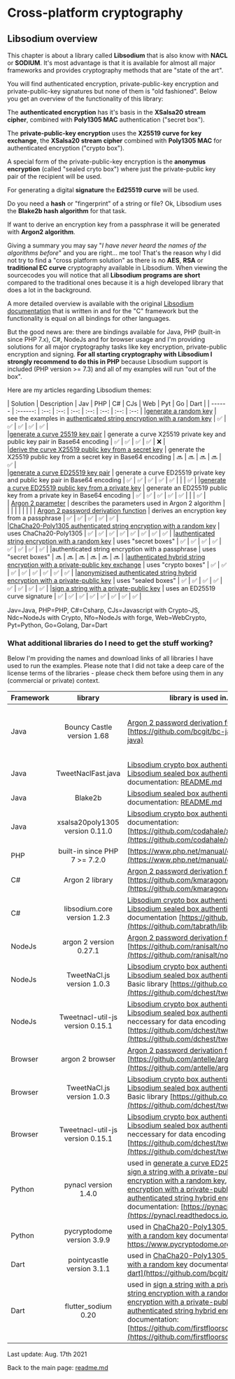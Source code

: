 # Cross-platform cryptography

## Libsodium overview

This chapter is about a library called **Libsodium** that is also know with **NACL** or **SODIUM**. It's most advantage is that it is available for almost all major frameworks and provides cryptography methods that are "state of the art".

You will find authenticated encryption, private-public-key encryption and private-public-key signatures but none of them is "old fashioned". Below you get an overview of the functionality of this library:

The **authenticated encryption** has it's basis in the **XSalsa20 stream cipher**, combined with **Poly1305 MAC** authentication ("secret box"). 

The **private-public-key encryption** uses the **X25519 curve for key exchange**, the **XSalsa20 stream cipher** combined with **Poly1305 MAC** for authenticated encryption ("crypto box").

A special form of the private-public-key encryption is the **anonymus encryption** (called "sealed cryto box") where just the private-public key pair of the recipient will be used.

For generating a digital **signature** the **Ed25519 curve** will be used.

Do you need a **hash** or "fingerprint" of a string or file? Ok, Libsodium uses the **Blake2b hash algorithm** for that task.

If want to derive an encryption key from a passphrase it will be generated with **Argon2 algorithm**.

Giving a summary you may say "*I have never heard the names of the algorithms before*" and you are right... me too! That's the reason why I did not try to find a "cross platform solution" as there is no **AES**, **RSA** or **traditional EC curve** cryptography available in Libsodium. When viewing the sourcecodes you will notice that all **Libsodium programs are short** compared to the traditional ones because it is a high developed library that does a lot in the background.

A more detailed overview is available with the original [Libsodium documentation](https://doc.libsodium.org/) that is written in and for the "C" framework but the functionality is equal on all bindings for other languages.

But the good news are: there are bindings available for Java, PHP (built-in since PHP 7.x), C#, NodeJs and for browser usage and I'm providing solutions for all major cryptography tasks like key encryption, private-public encryption and signing. **For all starting cryptography with Libsodium I strongly recommend to do this in PHP** because Libsodium support is included (PHP version >= 7.3) and all of my examples will run "out of the box".

Here are my articles regarding Libsodium themes:

| Solution | Description | Jav | PHP | C# | CJs | Web | Pyt | Go | Dart |
| ------ | :------: | :--: | :--: | :--: | :--: | :--: | :--: | :--: |
|[generate a random key](libsodium_secretbox_encryption_string.md) | see the examples in  [authenticated string encryption with a random key](libsodium_secretbox_encryption_string.md) | :white_check_mark: | :white_check_mark: | :white_check_mark: | :white_check_mark: |  :white_check_mark: |   
|[generate a curve 25519 key pair](curve25519_key_generation.md) | generate a curve X25519 private key and public key pair in Base64 encoding | :white_check_mark: | :white_check_mark: |  :white_check_mark: | :white_check_mark: | :x: |  
|[derive the curve X25519 public key from a secret key](x25519_public_key_generation.md) | generate the X25519 public key from a secret key in Base64 encoding | :soon: | :soon: | :soon: |  :soon: | :white_check_mark: |  
|[generate a curve ED25519 key pair](generate_ed25519_keypair.md) | generate a curve ED25519 private key and public key pair in Base64 encoding | :white_check_mark: | :white_check_mark: |  :white_check_mark: | :white_check_mark: | :white_check_mark: | | | :white_check_mark: | 
|[generate a curve ED25519 public key from a private key](generate_ed25519_keypair.md) | generate an ED25519 public key from a private key in Base64 encoding | :white_check_mark: |  :white_check_mark: | :white_check_mark: | :white_check_mark: | :white_check_mark: | | | :white_check_mark: |  
| [Argon 2 parameter](argon2_parameter.md) | describes the parameters used in Argon 2 algorithm | | | | | | | | 
| [Argon 2 password derivation function](argon2.md) | derives an encryption key from a passphrase | :white_check_mark: | :white_check_mark: | :white_check_mark: |  :white_check_mark: |  :white_check_mark: |  
|[ChaCha20-Poly1305 authenticated string encryption with a random key](chacha20_poly1305_string_encryption.md) | uses ChaCha20-Poly1305 | :white_check_mark: |  :white_check_mark: | :white_check_mark: | :white_check_mark: | :white_check_mark: |   :white_check_mark: | :white_check_mark: | :white_check_mark: | 
|[authenticated string encryption with a random key](libsodium_secretbox_encryption_string.md) | uses "secret boxes" | :white_check_mark: | :white_check_mark: | :white_check_mark: |  :white_check_mark: | :white_check_mark: | :white_check_mark: | :white_check_mark: | :white_check_mark: | 
|authenticated string encryption with a passphrase | uses "secret boxes" | :soon: | :soon: |  :soon: | :soon: | :soon: | :soon: | 
|[authenticated hybrid string encryption with a private-public key exchange](libsodium_cryptobox_encryption_string.md) | uses "crypto boxes" | :white_check_mark: |  :white_check_mark: | :white_check_mark: | :white_check_mark: | :white_check_mark: |   :white_check_mark: | :white_check_mark: | :white_check_mark: | 
|[anonymizised authenticated string hybrid encryption with a private-public key](libsodium_sealedcryptobox_encryption_string.md) | uses "sealed boxes" | :white_check_mark: | :white_check_mark: | :white_check_mark: | :white_check_mark: | :white_check_mark: | :white_check_mark: | :white_check_mark: | :white_check_mark: | 
|[sign a string with a private-public key](libsodium_signature_detached_string.md) | uses an ED25519 curve signature | :white_check_mark: | :white_check_mark: | :white_check_mark: |  :white_check_mark: | :white_check_mark: | :white_check_mark: | :white_check_mark: | :white_check_mark: |  

Jav=Java, PHP=PHP, C#=Csharp, CJs=Javascript with Crypto-JS, Ndc=NodeJs with Crypto, Nfo=NodeJs with forge, Web=WebCrypto, Pyt=Python, Go=Golang, Dar=Dart

### What additional libraries do I need to get the stuff working?

Below I'm providing the names and download links of all libraries I have used to run the examples. Please note that I did not take a deep care of the license terms of the libraries - please check them before using them in any (commercial or private) context.

| Framework | library | library is used in... and documentation | source and download link
| ------ | :------: | -- | -- | 
| Java | Bouncy Castle version 1.68 | [Argon 2 password derivation function](argon2.md) documentation: [https://github.com/bcgit/bc-java](https://github.com/bcgit/bc-java) | GitHub: [https://github.com/bcgit/bc-java](https://github.com/bcgit/bc-java) Maven: [https://mvnrepository.com/artifact/org.bouncycastle/bcprov-jdk15on](https://mvnrepository.com/artifact/org.bouncycastle/bcprov-jdk15on)
| Java | TweetNaclFast.java | [Libsodium crypto box authenticated hybrid string encryption](docs/libsodium_cryptobox_encryption_string.md), [Libsodium sealed box authenticated hybrid string encryption](docs/libsodium_sealedcryptobox_encryption_string.md) documentation:  [README.md](https://github.com/InstantWebP2P/tweetnacl-java/blob/master/README.md)  | GitHub: [https://github.com/InstantWebP2P/tweetnacl-java](https://github.com/InstantWebP2P/tweetnacl-java/) [direct link:](https://github.com/InstantWebP2P/tweetnacl-java/blob/master/src/main/java/com/iwebpp/crypto/TweetNaclFast.java) |
| Java | Blake2b | [Libsodium sealed box authenticated hybrid string encryption](docs/libsodium_sealedcryptobox_encryption_string.md) documentation: [README.md](https://github.com/alphazero/Blake2b/blob/master/README.md) | GitHub: [https://github.com/alphazero/Blake2b](https://github.com/alphazero/Blake2b) |
| Java |  xsalsa20poly1305 version 0.11.0 | [Libsodium crypto box authenticated hybrid string encryption](docs/libsodium_cryptobox_encryption_string.md) documentation: [https://github.com/codahale/xsalsa20poly1305](https://github.com/codahale/xsalsa20poly1305)] | Github: [https://github.com/codahale/xsalsa20poly1305](https://github.com/codahale/xsalsa20poly1305)  Maven: [https://mvnrepository.com/artifact/com.codahale/xsalsa20poly1305](https://mvnrepository.com/artifact/com.codahale/xsalsa20poly1305) |
| PHP | built-in since PHP 7 >= 7.2.0 | [https://www.php.net/manual/en/book.sodium.php](https://www.php.net/manual/en/book.sodium.php) | GitHub:  [https://github.com/paragonie/pecl-libsodium-doc](https://github.com/paragonie/pecl-libsodium-doc)  |
| C# | Argon 2 library | [Argon 2 password derivation function](argon2.md)  documentation: [https://github.com/kmaragon/Konscious.Security.Cryptography](https://github.com/kmaragon/Konscious.Security.Cryptography) | [https://github.com/kmaragon/Konscious.Security.Cryptography](https://github.com/kmaragon/Konscious.Security.Cryptography)
| C# | libsodium.core version 1.2.3 | [Libsodium crypto box authenticated hybrid string encryption](docs/libsodium_cryptobox_encryption_string.md), [Libsodium sealed box authenticated hybrid string encryption](docs/libsodium_sealedcryptobox_encryption_string.md) documentation [https://github.com/tabrath/libsodium-core](https://github.com/tabrath/libsodium-core) | NuGet: [https://www.nuget.org/packages/Sodium.Core/](https://www.nuget.org/packages/Sodium.Core/) |
| NodeJs | argon 2 version 0.27.1 | [Argon 2 password derivation function](argon2.md) documentation: [https://github.com/ranisalt/node-argon2#readme](https://github.com/ranisalt/node-argon2#readme)  | [https://github.com/ranisalt/node-argon2](https://github.com/ranisalt/node-argon2) |
| NodeJs | TweetNaCl.js version 1.0.3 | [Libsodium crypto box authenticated hybrid string encryption](docs/libsodium_cryptobox_encryption_string.md), [Libsodium sealed box authenticated hybrid string encryption](docs/libsodium_sealedcryptobox_encryption_string.md) Basic library  [https://github.com/dchest/tweetnacl-js](https://github.com/dchest/tweetnacl-js) | [https://github.com/dchest/tweetnacl-js](https://github.com/dchest/tweetnacl-js). |
| NodeJs | Tweetnacl-util-js version 0.15.1 | [Libsodium crypto box authenticated hybrid string encryption](docs/libsodium_cryptobox_encryption_string.md), [Libsodium sealed box authenticated hybrid string encryption](docs/libsodium_sealedcryptobox_encryption_string.md) neccessary for data encoding [https://github.com/dchest/tweetnacl-util-js](https://github.com/dchest/tweetnacl-util-js) | [https://github.com/dchest/tweetnacl-util-js](https://github.com/dchest/tweetnacl-util-js)
| Browser | argon 2 browser |[Argon 2 password derivation function](argon2.md) documentation: [https://github.com/antelle/argon2-browser](https://github.com/antelle/argon2-browser) | [https://github.com/antelle/argon2-browser](https://github.com/antelle/argon2-browser)
| Browser | TweetNaCl.js version 1.0.3 | [Libsodium crypto box authenticated hybrid string encryption](docs/libsodium_cryptobox_encryption_string.md), [Libsodium sealed box authenticated hybrid string encryption](docs/libsodium_sealedcryptobox_encryption_string.md) Basic library  [https://github.com/dchest/tweetnacl-js](https://github.com/dchest/tweetnacl-js) | [https://github.com/dchest/tweetnacl-js](https://github.com/dchest/tweetnacl-js). My programs are tested with  [nacl.min.js](https://github.com/dchest/tweetnacl-js/blob/master/nacl.min.js) |
| Browser | Tweetnacl-util-js version 0.15.1 | [Libsodium crypto box authenticated hybrid string encryption](docs/libsodium_cryptobox_encryption_string.md), [Libsodium sealed box authenticated hybrid string encryption](docs/libsodium_sealedcryptobox_encryption_string.md) neccessary for data encoding [https://github.com/dchest/tweetnacl-util-js](https://github.com/dchest/tweetnacl-util-js) | [https://github.com/dchest/tweetnacl-util-js](https://github.com/dchest/tweetnacl-util-js) I used this file: [nacl-util.js](https://github.com/dchest/tweetnacl-util-js/blob/master/nacl-util.js)
| Python | pynacl version 1.4.0  | used in [generate a curve ED25519 public key from a private key](generate_ed25519_keypair.md), [sign a string with a private-public key](libsodium_signature_detached_string.md), [authenticated string encryption with a random key](libsodium_secretbox_encryption_string.md), [authenticated hybrid string encryption with a private-public key exchange](libsodium_cryptobox_encryption_string.md), [anonymizised authenticated string hybrid encryption with a private-public key](libsodium_sealedcryptobox_encryption_string.md)  documentation: [https://pynacl.readthedocs.io/en/latest/](https://pynacl.readthedocs.io/en/latest/) | [https://github.com/pyca/pynacl/](https://github.com/pyca/pynacl/) |
| Python | pycryptodome version 3.9.9  | used in [ChaCha20-Poly1305 authenticated string encryption with a random key](chacha20_poly1305_string_encryption.md) documentation https://www.pycryptodome.org/  | [https://github.com/Legrandin/pycryptodome](https://github.com/Legrandin/pycryptodome) |
| Dart | pointycastle version 3.1.1 | used in [ChaCha20-Poly1305 authenticated string encryption with a random key](chacha20_poly1305_string_encryption.md) documentation [https://github.com/bcgit/pc-dart](https://github.com/bcgit/pc-dart)
| Dart | flutter_sodium 0.20 | used in [sign a string with a private-public key](libsodium_signature_detached_string.md), [authenticated string encryption with a random key](libsodium_secretbox_encryption_string.md), [authenticated hybrid string encryption with a private-public key exchange](libsodium_cryptobox_encryption_string.md), [anonymizised authenticated string hybrid encryption with a private-public key](libsodium_sealedcryptobox_encryption_string.md)  documentation: [https://github.com/firstfloorsoftware/flutter_sodium](https://github.com/firstfloorsoftware/flutter_sodium)


Last update: Aug. 17th 2021

Back to the main page: [readme.md](../readme.md)
